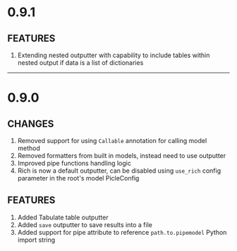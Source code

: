 # 0.9.1

## FEATURES

1. Extending nested outputter with capability to include tables within nested output if data is a list of dictionaries

---

# 0.9.0

## CHANGES

1. Removed support for using `Callable` annotation for calling model method
2. Removed formatters from built in models, instead need to use outputter
3. Improved pipe functions handling logic 
4. Rich is now a default outputter, can be disabled using ``use_rich`` config parameter in the root's model PicleConfig 

## FEATURES

1. Added Tabulate table outputter
2. Added `save` outputter to save results into a file
3. Added support for pipe attribute to reference `path.to.pipemodel` Python import string
